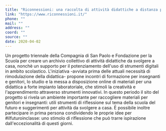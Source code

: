```yaml
---
title: "Riconnessioni: una raccolta di attività didattiche a distanza per genitori e insegnanti"
link: "https://www.riconnessioni.it/"
phone: ""
mail: ""
address: ""
coord: ""
source: ""
date: 2020-04-02
---
```


Un progetto triennale della Compagnia di San Paolo e Fondazione per la Scuola per creare un archivio collettivo di attività didattiche da svolgere a casa, nonchè un supporto per il potenziamento dell'uso di strumenti digitali in ambito scolastico. L'iniziativa -avviata prima delle attuali necessità di rimodulazione della didattica- propone incontri di formazione per insegnanti e genitori, lo studio e la messa a disposizione online di materiali per una didattica a forte impianto laboratoriale, che stimoli la creatività e l'apprendimento attraverso strumenti innovativi. In questo periodo il sito del progetto si rivela un ambiente importante per raccogliere materiali per genitori e insegnanti: utili strumenti di riflessione sul tema della scuola del futuro e suggerimenti per attività da svolgere a casa. È possibile inoltre partecipare in prima persona condividendo le proprie idee per #ilfuturoinclasse: uno stimolo di riflessione che può trarre ispirazione dall'eccezionalità di questi giorni.
